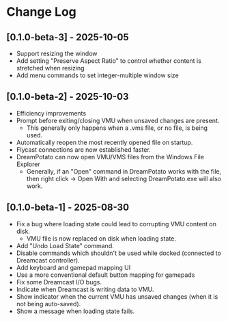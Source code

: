 # Change Log

## [0.1.0-beta-3] - 2025-10-05

- Support resizing the window
- Add setting "Preserve Aspect Ratio" to control whether content is stretched when resizing
- Add menu commands to set integer-multiple window size

## [0.1.0-beta-2] - 2025-10-03

- Efficiency improvements
- Prompt before exiting/closing VMU when unsaved changes are present.
    - This generally only happens when a .vms file, or no file, is being used.
- Automatically reopen the most recently opened file on startup.
- Flycast connections are now established faster.
- DreamPotato can now open VMU/VMS files from the Windows File Explorer
    - Generally, if an "Open" command in DreamPotato works with the file, then right click -> Open With and selecting DreamPotato.exe will also work.

## [0.1.0-beta-1] - 2025-08-30

- Fix a bug where loading state could lead to corrupting VMU content on disk.
    - VMU file is now replaced on disk when loading state.
- Add "Undo Load State" command.
- Disable commands which shouldn't be used while docked (connected to Dreamcast controller).
- Add keyboard and gamepad mapping UI
- Use a more conventional default button mapping for gamepads
- Fix some Dreamcast I/O bugs.
- Indicate when Dreamcast is writing data to VMU.
- Show indicator when the current VMU has unsaved changes (when it is not being auto-saved).
- Show a message when loading state fails.
